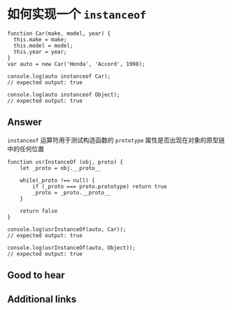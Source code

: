 # 如何实现一个 `instanceof`

```es6
function Car(make, model, year) {
  this.make = make;
  this.model = model;
  this.year = year;
}
var auto = new Car('Honda', 'Accord', 1998);

console.log(auto instanceof Car);
// expected output: true

console.log(auto instanceof Object);
// expected output: true
```

## Answer

`instanceof` 运算符用于测试构造函数的 `prototype` 属性是否出现在对象的原型链中的任何位置

```es6
function usrInstanceOf (obj, proto) {
    let _proto = obj.__proto__

    while(_proto !== null) {
        if (_proto === proto.prototype) return true
        _proto = _proto.__proto__
    }

    return false
}

console.log(usrInstanceOf(auto, Car));
// expected output: true

console.log(usrInstanceOf(auto, Object));
// expected output: true
```

## Good to hear

## Additional links

<!-- tags: (javascript) -->

<!-- expertise: (0) -->
